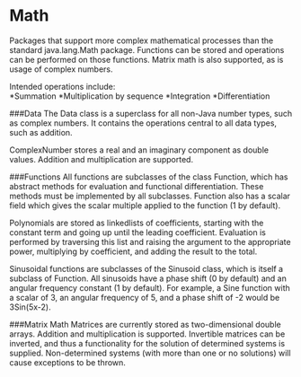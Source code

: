 Math
====
Packages that support more complex mathematical processes than the standard java.lang.Math package.
Functions can be stored and operations can be performed on those functions. Matrix math is also supported, as is usage of complex numbers.

Intended operations include:  
    *Summation
    *Multiplication by sequence
    *Integration
    *Differentiation

###Data
The Data class is a superclass for all non-Java number types, such as complex numbers. It contains the operations central to all data types, such as addition.

ComplexNumber stores a real and an imaginary component as double values. Addition and multiplication are supported.

###Functions
All functions are subclasses of the class Function, which has abstract methods for evaluation and functional differentiation. These methods must be implemented by all subclasses. Function also has a scalar field which gives the scalar multiple applied to the function (1 by default).

Polynomials are stored as linkedlists of coefficients, starting with the constant term and going up until the leading coefficient. Evaluation is performed by traversing this list and raising the argument to the appropriate power, multiplying by coefficient, and adding the result to the total.

Sinusoidal functions are subclasses of the Sinusoid class, which is itself a subclass of Function. All sinusoids have a phase shift (0 by default) and an angular frequency constant (1 by default). For example, a Sine function with a scalar of 3, an angular frequency of 5, and a phase shift of -2 would be 3Sin(5x-2).

###Matrix Math
Matrices are currently stored as two-dimensional double arrays. Addition and multiplication is supported. Invertible matrices can be inverted, and thus a functionality for the solution of determined systems is supplied. Non-determined systems (with more than one or no solutions) will cause exceptions to be thrown.
